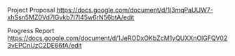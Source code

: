 Project Proposal
https://docs.google.com/document/d/1l3mqPaUUW7-xhSsn5MZ0Vd7lGvkb7I7I45w6rN56btA/edit

Progress Report
https://docs.google.com/document/d/1JeRODxOKbZcM1yQUXXnOlGFQV023vEPCnUzC2DE66fA/edit